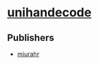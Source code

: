 # [unihandecode](https://pypi.org/project/unihandecode)



## Publishers
- [miurahr](https://pypi.org/user/miurahr)

